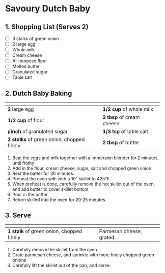 # Savoury Dutch Baby

## 1. Shopping List (Serves 2)
- [ ] 3 stalks of green onion
- [ ] 2 large egg
- [ ] Whole milk
- [ ] Cream cheese
- [ ] All-purpose flour
- [ ] Melted butter
- [ ] Granulated sugar
- [ ] Table salt

## 2. Dutch Baby Baking
|<!-- -->|<!-- -->|
|---|---|
| **2** large egg | **1/2 cup** of whole milk|
| **1/2 cup** of flour | **2 tbsp** of cream cheese |
| **pinch** of granulated sugar | **1/3 tsp** of table salt |
| **2 stalks** of green onion, chopped finely | **2 tbsp** of butter | 

1. Beat the eggs and milk together with a immersion blender for 2 minutes, until frothy
2. Add in the flour, cream cheese, sugar, salt and chopped green onion
3. Rest the batter for 30 minutes.
4. Preheat the oven with with a 10" skillet to 425°F
5. When preheat is done, carefully remove the hot skillet out of the oven, and add butter to cover skillet bottom
6. Pour in the batter
7. Return skilled into the oven for 20-25 minutes.

## 3. Serve
|<!-- -->|<!-- -->|
|---|---|
| **1 stalk** of green onion, chopped finely | Parmesan cheese, grated | 

1. Carefully remove the skillet from the oven
2. Grate parmesan cheese, and sprinkle with more finely chopped green onions
3. Carefully lift the skillet out of the pan, and serve.
